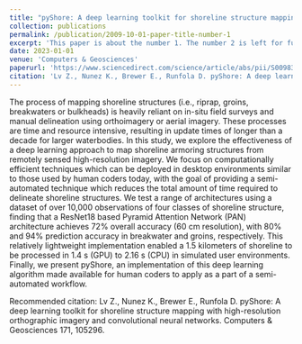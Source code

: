 ```yaml
---
title: "pyShore: A deep learning toolkit for shoreline structure mapping with high-resolution orthographic imagery and convolutional neural networks"
collection: publications
permalink: /publication/2009-10-01-paper-title-number-1
excerpt: 'This paper is about the number 1. The number 2 is left for future work.'
date: 2023-01-01
venue: 'Computers & Geosciences'
paperurl: 'https://www.sciencedirect.com/science/article/abs/pii/S009830042200245X'
citation: 'Lv Z., Nunez K., Brewer E., Runfola D. pyShore: A deep learning toolkit for shoreline structure mapping with high-resolution orthographic imagery and convolutional neural networks. Computers & Geosciences 171, 105296. '
---
```

The process of mapping shoreline structures (i.e., riprap, groins, breakwaters or bulkheads) is heavily reliant on in-situ field surveys and manual delineation using orthoimagery or aerial imagery. These processes are time and resource intensive, resulting in update times of longer than a decade for larger waterbodies. In this study, we explore the effectiveness of a deep learning approach to map shoreline armoring structures from remotely sensed high-resolution imagery. We focus on computationally efficient techniques which can be deployed in desktop environments similar to those used by human coders today, with the goal of providing a semi-automated technique which reduces the total amount of time required to delineate shoreline structures. We test a range of architectures using a dataset of over 10,000 observations of four classes of shoreline structure, finding that a ResNet18 based Pyramid Attention Network (PAN) architecture achieves 72% overall accuracy (60 cm resolution), with 80% and 94% prediction accuracy in breakwater and groins, respectively. This relatively lightweight implementation enabled a 1.5 kilometers of shoreline to be processed in 1.4 s (GPU) to 2.16 s (CPU) in simulated user environments. Finally, we present pyShore, an implementation of this deep learning algorithm made available for human coders to apply as a part of a semi-automated workflow.

[comment]: <> ([Download paper here]&#40;http://academicpages.github.io/files/paper1.pdf&#41;)

Recommended citation: Lv Z., Nunez K., Brewer E., Runfola D. pyShore: A deep learning toolkit for shoreline structure mapping with high-resolution orthographic imagery and convolutional neural networks. Computers & Geosciences 171, 105296. 



